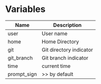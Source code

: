 # Variables

| Name        | Description             |
|-------------|-------------------------|
| user        | User name               |
| home        | Home Directory          |
| git         | Git directory indicator |
| git_branch  | Git branch indicator    |
| time        | current time            |
| prompt_sign | >> by default           |